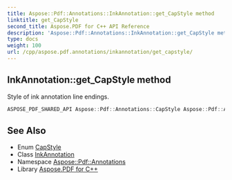 ```yaml
---
title: Aspose::Pdf::Annotations::InkAnnotation::get_CapStyle method
linktitle: get_CapStyle
second_title: Aspose.PDF for C++ API Reference
description: 'Aspose::Pdf::Annotations::InkAnnotation::get_CapStyle method. Style of ink annotation line endings in C++.'
type: docs
weight: 100
url: /cpp/aspose.pdf.annotations/inkannotation/get_capstyle/
---
```

## InkAnnotation::get_CapStyle method


Style of ink annotation line endings.

```cpp
ASPOSE_PDF_SHARED_API Aspose::Pdf::Annotations::CapStyle Aspose::Pdf::Annotations::InkAnnotation::get_CapStyle()
```

## See Also

* Enum [CapStyle](../../capstyle/)
* Class [InkAnnotation](../)
* Namespace [Aspose::Pdf::Annotations](../../)
* Library [Aspose.PDF for C++](../../../)
